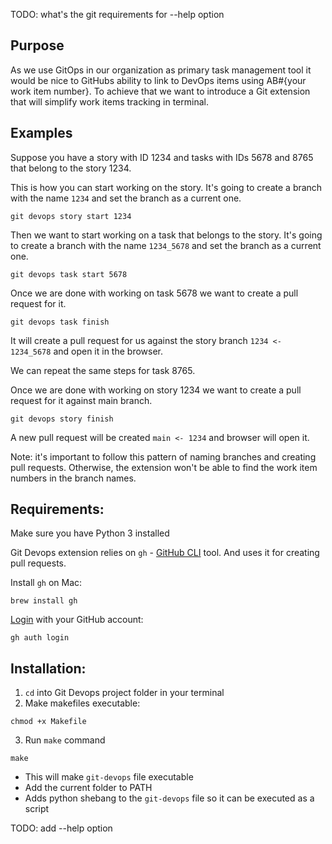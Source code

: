TODO: what's the git requirements for --help option

## Purpose

As we use GitOps in our organization as primary task management tool it would be nice to GitHubs ability to link to DevOps items using AB#{your work item number}. To achieve that we want to introduce a Git extension that will simplify work items tracking in terminal.

## Examples

Suppose you have a story with ID 1234 and tasks with IDs 5678 and 8765 that belong to the story 1234.

This is how you can start working on the story. It's going to create a branch with the name `1234` and set the branch as a current one.
```
git devops story start 1234
```

Then we want to start working on a task that belongs to the story. It's going to create a branch with the name `1234_5678` and set the branch as a current one.
```
git devops task start 5678
```

Once we are done with working on task 5678 we want to create a pull request for it.
```
git devops task finish
```
It will create a pull request for us against the story branch `1234 <- 1234_5678` and open it in the browser.

We can repeat the same steps for task 8765.

Once we are done with working on story 1234 we want to create a pull request for it against main branch.
```
git devops story finish
```
A new pull request will be created `main <- 1234` and browser will open it.

Note: it's important to follow this pattern of naming branches and creating pull requests. Otherwise, the extension won't be able to find the work item numbers in the branch names.


## Requirements:

Make sure you have Python 3 installed


Git Devops extension relies on `gh` - [GitHub CLI](https://cli.github.com/) tool. And uses it for creating pull requests.

Install `gh` on Mac:

```brew install gh```

[Login](https://cli.github.com/manual/gh_auth_login) with your GitHub account:

```gh auth login```


## Installation:

1. `cd` into Git Devops project folder in your terminal
2. Make makefiles executable:
```
chmod +x Makefile
```
3. Run `make` command
```
make
```
 - This will make `git-devops` file executable
 - Add the current folder to PATH
 - Adds python shebang to the `git-devops` file so it can be executed as a script


TODO: add --help option